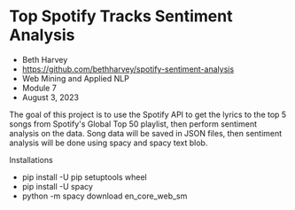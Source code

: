 # Top Spotify Tracks Sentiment Analysis

* Beth Harvey
* https://github.com/bethharvey/spotify-sentiment-analysis
* Web Mining and Applied NLP
* Module 7
* August 3, 2023

The goal of this project is to use the Spotify API to get the lyrics to the top 5 songs from Spotify's Global Top 50 playlist, then perform sentiment analysis on the data. Song data will be saved in JSON files, then sentiment analysis will be done using spacy and spacy text blob.


Installations
* pip install -U pip setuptools wheel
* pip install -U spacy
* python -m spacy download en_core_web_sm
